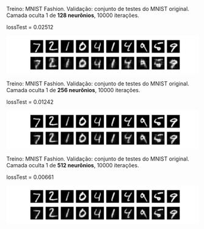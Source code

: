Treino: MNIST Fashion. Validação: conjunto de testes do MNIST original. Camada oculta 1 de **128 neurônios**, 10000 iterações. 

lossTest = 0.02512

![alt text](fashion_mnist_128_0.02512.png)



Treino: MNIST Fashion. Validação: conjunto de testes do MNIST original. Camada oculta 1 de **256 neurônios**, 10000 iterações. 

lossTest = 0.01242

![alt text](fashion_mnist_256_0.01242.png)




Treino: MNIST Fashion. Validação: conjunto de testes do MNIST original. Camada oculta 1 de **512 neurônios**, 10000 iterações. 

lossTest = 0.00661

![alt text](fashion_mnist_512_0.00661.png)
